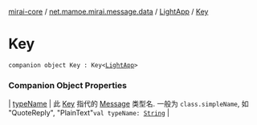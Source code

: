 [mirai-core](../../../index.md) / [net.mamoe.mirai.message.data](../../index.md) / [LightApp](../index.md) / [Key](./index.md)

# Key

`companion object Key : Key<`[`LightApp`](../index.md)`>`

### Companion Object Properties

| [typeName](type-name.md) | 此 [Key](../../-message/-key/index.md) 指代的 [Message](../../-message/index.md) 类型名. 一般为 `class.simpleName`, 如 "QuoteReply", "PlainText"`val typeName: `[`String`](https://kotlinlang.org/api/latest/jvm/stdlib/kotlin/-string/index.html) |

